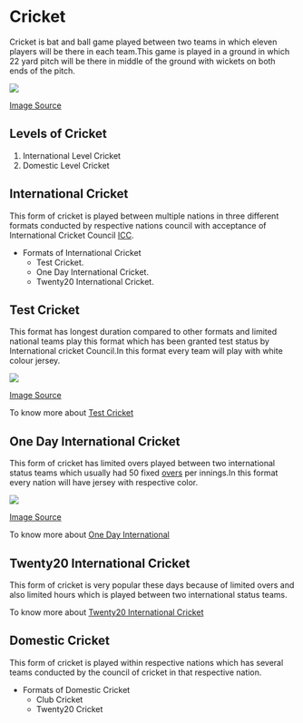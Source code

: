 # Cricket
Cricket is bat and ball game played between two teams in which eleven players will be there in each team.This game is played in a ground in which 22 yard pitch will be there in middle of the ground with wickets on both ends of the pitch.

![](https://previews.123rf.com/images/ekays/ekays1008/ekays100800048/7489235-a-cricket-ball-and-bat-and-wickets.jpg)

[Image Source](https://previews.123rf.com/images/ekays/ekays1008/ekays100800048/7489235-a-cricket-ball-and-bat-and-wickets.jpg)

## Levels of Cricket
1. International Level Cricket
2. Domestic Level Cricket
## International Cricket
This form of cricket is played between multiple nations in three different formats conducted by respective nations council with acceptance of International Cricket Council [ICC](https://www.icc-cricket.com/home-page).

- Formats of International Cricket
    * Test Cricket.
    * One Day International Cricket.
    * Twenty20 International Cricket.

 ## Test Cricket
 This format has longest duration compared to other formats and limited national  teams play this format which has been granted test status by International cricket Council.In this format every team will play with white colour jersey.
 
 ![](https://www.hindustantimes.com/rf/image_size_960x540/HT/p2/2019/08/21/Pictures/_63ce9ee4-c41d-11e9-b964-dfb37bdfef35.jpg)
 
 [Image Source](https://www.hindustantimes.com/rf/image_size_960x540/HT/p2/2019/08/21/Pictures/_63ce9ee4-c41d-11e9-b964-dfb37bdfef35.jpg)
 
 To know more about [Test Cricket](https://en.wikipedia.org/wiki/Test_cricket)
 
 ## One Day International Cricket
 This form of cricket has limited overs played between two international status teams which usually had 50 fixed [overs](https://en.wikipedia.org/wiki/Over_(cricket)) per innings.In this format every nation will have jersey with respective color.
 
 ![](https://encrypted-tbn0.gstatic.com/images?q=tbn:ANd9GcQWQyu6IbqwW1Ay-7honqLR5IgFDRdpownfL_a4IPX7zWpVkFQe-g&s)
 
 [Image Source](https://i.gadgets360cdn.com/large/india_cricket_reuters_1564035286345.JPG)
  
  To know more about [One Day International](https://en.wikipedia.org/wiki/One_Day_International)
 
 ## Twenty20 International Cricket
 This form of cricket is very popular these days because of limited overs and also limited hours which is played between two international status teams.
 
 To know more about [Twenty20 International Cricket](https://en.wikipedia.org/wiki/Twenty20)
 
 ## Domestic Cricket
 This form of cricket is played within respective nations which has several teams conducted by the council of cricket in that respective nation.
 
 - Formats of Domestic Cricket
    * Club Cricket
    * Twenty20 Cricket
    
